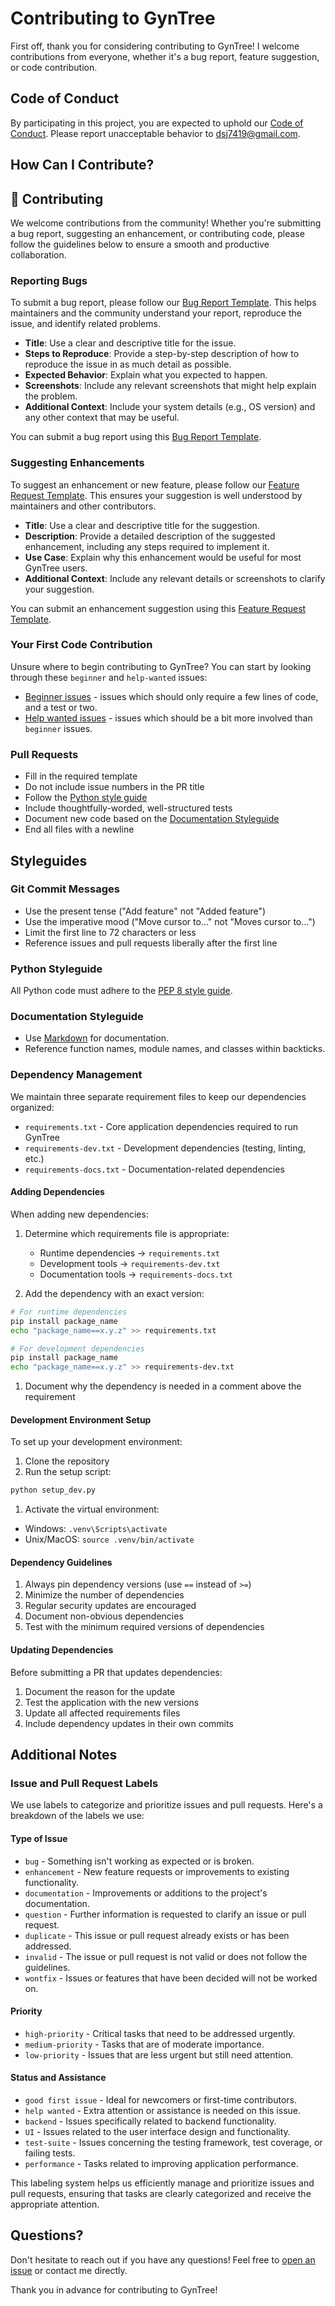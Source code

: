 # Contributing to GynTree

First off, thank you for considering contributing to GynTree! I welcome contributions from everyone, whether it's a bug report, feature suggestion, or code contribution.

## Code of Conduct

By participating in this project, you are expected to uphold our [Code of Conduct](../../CODE_OF_CONDUCT.md). Please report unacceptable behavior to [dsj7419@gmail.com](mailto:dsj7419@gmail.com).

## How Can I Contribute?

## 🤝 Contributing

We welcome contributions from the community! Whether you're submitting a bug report, suggesting an enhancement, or contributing code, please follow the guidelines below to ensure a smooth and productive collaboration.

### Reporting Bugs

To submit a bug report, please follow our [Bug Report Template](../../.github/ISSUE_TEMPLATE/bug_report.md). This helps maintainers and the community understand your report, reproduce the issue, and identify related problems.

- **Title**: Use a clear and descriptive title for the issue.
- **Steps to Reproduce**: Provide a step-by-step description of how to reproduce the issue in as much detail as possible.
- **Expected Behavior**: Explain what you expected to happen.
- **Screenshots**: Include any relevant screenshots that might help explain the problem.
- **Additional Context**: Include your system details (e.g., OS version) and any other context that may be useful.

You can submit a bug report using this [Bug Report Template](../../.github/ISSUE_TEMPLATE/bug_report.md).

### Suggesting Enhancements

To suggest an enhancement or new feature, please follow our [Feature Request Template](../../.github/ISSUE_TEMPLATE/feature_request.md). This ensures your suggestion is well understood by maintainers and other contributors.

- **Title**: Use a clear and descriptive title for the suggestion.
- **Description**: Provide a detailed description of the suggested enhancement, including any steps required to implement it.
- **Use Case**: Explain why this enhancement would be useful for most GynTree users.
- **Additional Context**: Include any relevant details or screenshots to clarify your suggestion.

You can submit an enhancement suggestion using this [Feature Request Template](../../.github/ISSUE_TEMPLATE/feature_request.md).

### Your First Code Contribution

Unsure where to begin contributing to GynTree? You can start by looking through these `beginner` and `help-wanted` issues:

- [Beginner issues](https://github.com/dsj7419/GynTree/labels/beginner) - issues which should only require a few lines of code, and a test or two.
- [Help wanted issues](https://github.com/dsj7419/GynTree/labels/help%20wanted) - issues which should be a bit more involved than `beginner` issues.

### Pull Requests

- Fill in the required template
- Do not include issue numbers in the PR title
- Follow the [Python style guide](https://www.python.org/dev/peps/pep-0008/)
- Include thoughtfully-worded, well-structured tests
- Document new code based on the [Documentation Styleguide](#documentation-styleguide)
- End all files with a newline

## Styleguides

### Git Commit Messages

- Use the present tense ("Add feature" not "Added feature")
- Use the imperative mood ("Move cursor to..." not "Moves cursor to...")
- Limit the first line to 72 characters or less
- Reference issues and pull requests liberally after the first line

### Python Styleguide

All Python code must adhere to the [PEP 8 style guide](https://www.python.org/dev/peps/pep-0008/).

### Documentation Styleguide

- Use [Markdown](https://daringfireball.net/projects/markdown/) for documentation.
- Reference function names, module names, and classes within backticks.

### Dependency Management

We maintain three separate requirement files to keep our dependencies organized:

- `requirements.txt` - Core application dependencies required to run GynTree
- `requirements-dev.txt` - Development dependencies (testing, linting, etc.)
- `requirements-docs.txt` - Documentation-related dependencies

#### Adding Dependencies

When adding new dependencies:

1. Determine which requirements file is appropriate:

   - Runtime dependencies → `requirements.txt`
   - Development tools → `requirements-dev.txt`
   - Documentation tools → `requirements-docs.txt`

2. Add the dependency with an exact version:

```bash
# For runtime dependencies
pip install package_name
echo "package_name==x.y.z" >> requirements.txt

# For development dependencies
pip install package_name
echo "package_name==x.y.z" >> requirements-dev.txt
```

1. Document why the dependency is needed in a comment above the requirement

#### Development Environment Setup

To set up your development environment:

1. Clone the repository
2. Run the setup script:

```bash
python setup_dev.py
```

1. Activate the virtual environment:

- Windows: `.venv\Scripts\activate`
- Unix/MacOS: `source .venv/bin/activate`

#### Dependency Guidelines

1. Always pin dependency versions (use `==` instead of `>=`)
2. Minimize the number of dependencies
3. Regular security updates are encouraged
4. Document non-obvious dependencies
5. Test with the minimum required versions of dependencies

#### Updating Dependencies

Before submitting a PR that updates dependencies:

1. Document the reason for the update
2. Test the application with the new versions
3. Update all affected requirements files
4. Include dependency updates in their own commits

## Additional Notes

### Issue and Pull Request Labels

We use labels to categorize and prioritize issues and pull requests. Here's a breakdown of the labels we use:

#### **Type of Issue**

- `bug` - Something isn't working as expected or is broken.
- `enhancement` - New feature requests or improvements to existing functionality.
- `documentation` - Improvements or additions to the project's documentation.
- `question` - Further information is requested to clarify an issue or pull request.
- `duplicate` - This issue or pull request already exists or has been addressed.
- `invalid` - The issue or pull request is not valid or does not follow the guidelines.
- `wontfix` - Issues or features that have been decided will not be worked on.

#### **Priority**

- `high-priority` - Critical tasks that need to be addressed urgently.
- `medium-priority` - Tasks that are of moderate importance.
- `low-priority` - Issues that are less urgent but still need attention.

#### **Status and Assistance**

- `good first issue` - Ideal for newcomers or first-time contributors.
- `help wanted` - Extra attention or assistance is needed on this issue.
- `backend` - Issues specifically related to backend functionality.
- `UI` - Issues related to the user interface design and functionality.
- `test-suite` - Issues concerning the testing framework, test coverage, or failing tests.
- `performance` - Tasks related to improving application performance.

This labeling system helps us efficiently manage and prioritize issues and pull requests, ensuring that tasks are clearly categorized and receive the appropriate attention.

## Questions?

Don't hesitate to reach out if you have any questions! Feel free to [open an issue](https://github.com/dsj7419/GynTree/issues) or contact me directly.

Thank you in advance for contributing to GynTree!
